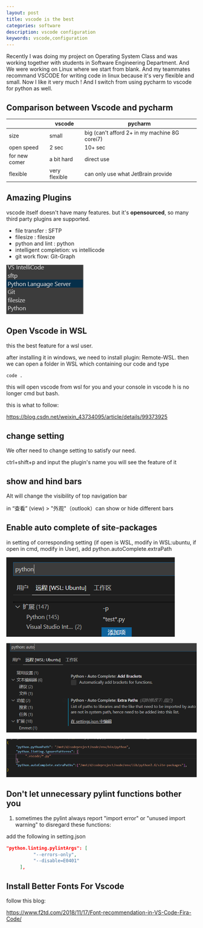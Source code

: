 ```yaml
---
layout: post
title: vscode is the best
categories: software
description: vscode configuration
keywords: vscode,configuration
---
```






Recently I was doing my project on Operating System Class and was working together with students in Software Engineering Department. And We were working on Linux where we start from blank. And my teammates recommand VSCODE for writing code in linux because it's very flexible and small. Now I like it very much ! And I switch from using pycharm to vscode for python as well.

## Comparison between Vscode and pycharm

|               | vscode        | pycharm                                       |
| ------------- | ------------- | --------------------------------------------- |
| size          | small         | big (can't afford 2+ in my machine 8G corei7) |
| open speed    | 2 sec         | 10+ sec                                       |
| for new comer | a bit hard    | direct use                                    |
| flexible      | very flexible | can only use what JetBrain provide            |

## Amazing Plugins

vscode itself doesn't have many features. but it's **opensourced**, so many third party plugins are supported.

-  file transfer : SFTP
- filesize : filesize
- python and lint : python
- intelligent completion: vs intellicode
- git work flow: Git-Graph

![1577638433822](/images/screenshots/1577638433822.png)

## Open Vscode in WSL

this the best feature for a wsl user.

after installing it in windows, we need to install plugin: Remote-WSL. then  we can open a folder in WSL which containing our code and type 

```bash
code .
```

this will open vscode from wsl for you and your console in vscode h is no longer cmd but bash.



this is what to follow:

<https://blog.csdn.net/weixin_43734095/article/details/99373925>

## change setting

We ofter need to change setting to satisfy our need.

ctrl+shift+p and input the plugin's name you will see the feature of it



## show and hind bars

Alt will change the visibility of top navigation bar

in “查看” (view) > "外观"（outlook）can show or hide different bars



 

## Enable  auto complete of site-packages



in setting of corresponding setting  (if open is WSL, modify in WSL:ubuntu, if open in cmd, modify in User), add python.autoComplete.extraPath



![1577637699108](https://github.com/ShengdingHu/Blogs/blob/master/images/screenshots/1577637699108.png?raw=true)

![1577637758364](https://github.com/ShengdingHu/Blogs/blob/master/images/screenshots/1577637758364.png?raw=true)

![1577637775470](https://github.com/ShengdingHu/Blogs/blob/master/images/screenshots/1577637775470.png?raw=true)



## Don't let unnecessary pylint functions bother you

1.  sometimes the pylint always  report "import error"  or "unused import warning" to disregard these functions:

   add the following in setting.json

   ```json
   "python.linting.pylintArgs": [
             "--errors-only",
             "--disable=E0401"
        ],
   ```


## Install Better Fonts For Vscode 

follow this blog:

<https://www.f2td.com/2018/11/17/Font-recommendation-in-VS-Code-Fira-Code/>